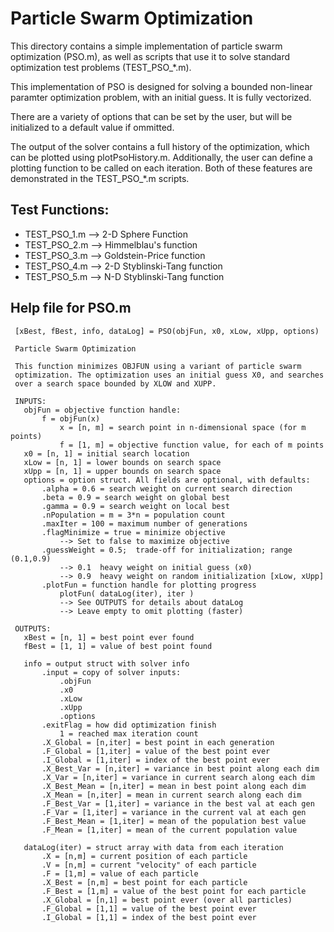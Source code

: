 # Particle Swarm Optimization

This directory contains a simple implementation of particle swarm optimization (PSO.m), as well as scripts that use it to solve standard optimization test problems (TEST_PSO_*.m).

This implementation of PSO is designed for solving a bounded non-linear paramter optimization problem, with an initial guess. It is fully vectorized.

There are a variety of options that can be set by the user, but will be initialized to a default value if ommitted.

The output of the solver contains a full history of the optimization, which can be plotted using plotPsoHistory.m. Additionally, the user can define a plotting function to be called on each iteration. Both of these features are demonstrated in the TEST_PSO_*.m scripts.

## Test Functions:

- TEST_PSO_1.m  -->  2-D Sphere Function
- TEST_PSO_2.m  -->  Himmelblau's function
- TEST_PSO_3.m  -->  Goldstein-Price function 
- TEST_PSO_4.m  -->  2-D Styblinski-Tang function 
- TEST_PSO_5.m  -->  N-D Styblinski-Tang function

## Help file for PSO.m

     [xBest, fBest, info, dataLog] = PSO(objFun, x0, xLow, xUpp, options)
    
     Particle Swarm Optimization
    
     This function minimizes OBJFUN using a variant of particle swarm
     optimization. The optimization uses an initial guess X0, and searches
     over a search space bounded by XLOW and XUPP.
    
     INPUTS:
       objFun = objective function handle:
           f = objFun(x)
               x = [n, m] = search point in n-dimensional space (for m points)
               f = [1, m] = objective function value, for each of m points
       x0 = [n, 1] = initial search location
       xLow = [n, 1] = lower bounds on search space
       xUpp = [n, 1] = upper bounds on search space
       options = option struct. All fields are optional, with defaults:
           .alpha = 0.6 = search weight on current search direction
           .beta = 0.9 = search weight on global best
           .gamma = 0.9 = search weight on local best
           .nPopulation = m = 3*n = population count
           .maxIter = 100 = maximum number of generations
           .flagMinimize = true = minimize objective
               --> Set to false to maximize objective
           .guessWeight = 0.5;  trade-off for initialization; range (0.1,0.9)
               --> 0.1  heavy weight on initial guess (x0)
               --> 0.9  heavy weight on random initialization [xLow, xUpp]
           .plotFun = function handle for plotting progress
               plotFun( dataLog(iter), iter )
               --> See OUTPUTS for details about dataLog
               --> Leave empty to omit plotting (faster)
    
     OUTPUTS:
       xBest = [n, 1] = best point ever found
       fBest = [1, 1] = value of best point found
    
       info = output struct with solver info
           .input = copy of solver inputs:
               .objFun
               .x0
               .xLow
               .xUpp
               .options
           .exitFlag = how did optimization finish
               1 = reached max iteration count
           .X_Global = [n,iter] = best point in each generation
           .F_Global = [1,iter] = value of the best point ever
           .I_Global = [1,iter] = index of the best point ever
           .X_Best_Var = [n,iter] = variance in best point along each dim
           .X_Var = [n,iter] = variance in current search along each dim
           .X_Best_Mean = [n,iter] = mean in best point along each dim
           .X_Mean = [n,iter] = mean in current search along each dim
           .F_Best_Var = [1,iter] = variance in the best val at each gen
           .F_Var = [1,iter] = variance in the current val at each gen
           .F_Best_Mean = [1,iter] = mean of the population best value
           .F_Mean = [1,iter] = mean of the current population value
    
       dataLog(iter) = struct array with data from each iteration
           .X = [n,m] = current position of each particle
           .V = [n,m] = current "velocity" of each particle
           .F = [1,m] = value of each particle
           .X_Best = [n,m] = best point for each particle
           .F_Best = [1,m] = value of the best point for each particle
           .X_Global = [n,1] = best point ever (over all particles)
           .F_Global = [1,1] = value of the best point ever
           .I_Global = [1,1] = index of the best point ever
    